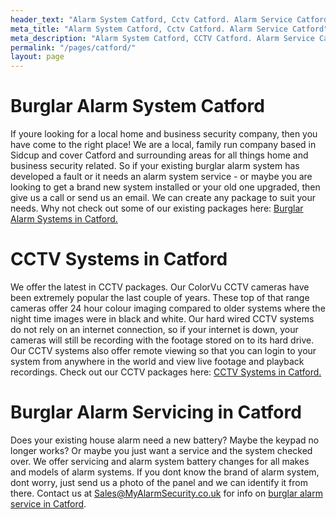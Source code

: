 ```yaml
---
header_text: "Alarm System Catford, Cctv Catford. Alarm Service Catford"
meta_title: "Alarm System Catford, Cctv Catford. Alarm Service Catford"
meta_description: "Alarm System Catford, CCTV Catford. Alarm Service Catford, Alarm Battery Replacement Catford, Home Alarm System Catford. Tel 020 8302 4065"
permalink: "/pages/catford/"
layout: page
---
```


# Burglar Alarm System Catford 

If youre looking for a local home and business security company, then you have come to the right place! We are a local, family run company based in Sidcup and cover Catford and surrounding areas for all things home and business security related. So if your existing burglar alarm system has developed a fault or it needs an alarm system service - or maybe you are looking to get a brand new system installed or your old one upgraded, then give us a call or send us an email. We can create any package to suit your needs. Why not check out some of our existing packages here: [Burglar Alarm Systems in Catford.](/categories/burglar-alarms/)

# CCTV Systems in Catford 

We offer the latest in CCTV packages. Our ColorVu CCTV cameras have been extremely popular the last couple of years. These top of that range cameras offer 24 hour colour imaging compared to older systems where the night time images were in black and white. Our hard wired CCTV systems do not rely on an internet connection, so if your internet is down, your cameras will still be recording with the footage stored on to its hard drive. Our CCTV systems also offer remote viewing so that you can login to your system from anywhere in the world and view live footage and playback recordings. Check out our CCTV packages here: [CCTV Systems in Catford.](/categories/cctv/)

# Burglar Alarm Servicing in Catford 

Does your existing house alarm need a new battery? Maybe the keypad no longer works? Or maybe you just want a service and the system checked over. We offer servicing and alarm system battery changes for all makes and models of alarm systems. If you dont know the brand of alarm system, dont worry, just send us a photo of the panel and we can identify it from there. Contact us at <Sales@MyAlarmSecurity.co.uk> for info on [burglar alarm service in Catford](/categories/servicing-and-repairs/).